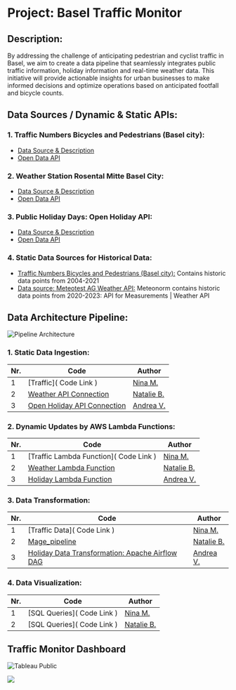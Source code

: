 # Project: Basel Traffic Monitor

## Description:
By addressing the challenge of anticipating pedestrian and cyclist traffic in Basel, we aim to create a data pipeline that seamlessly integrates public traffic information, holiday information and real-time weather data. This initiative will provide actionable insights for urban businesses to make informed decisions and optimize operations based on anticipated footfall and bicycle counts.

## Data Sources / Dynamic & Static APIs:

### 1. Traffic Numbers Bicycles and Pedestrians (Basel city):
 - [Data Source & Description](https://data.bs.ch/explore/dataset/100013/information/?sort=datetimefrom)
 - [Open Data API](https://data.bs.ch/api/explore/v2.1/catalog/datasets/100013/records?limit=20)

### 2. Weather Station Rosental Mitte Basel City:
 - [Data Source & Description](https://data.bs.ch/explore/dataset/100294/information/?sort=timestamp)
 - [Open Data API](https://data.bs.ch/api/explore/v2.1/catalog/datasets/100294/records?limit=20)

### 3. Public Holiday Days: Open Holiday API:
 - [Data Source & Description](https://www.openholidaysapi.org/de/)
 - [Open Data API](https://openholidaysapi.org/swagger/index.html)

### 4. Static Data Sources for Historical Data:
 - [Traffic Numbers Bicycles and Pedestrians (Basel city):](https://data-bs.ch/mobilitaet/converted_Velo_Fuss_Count.csv) Contains historic data points from 2004-2021
 - [Data source: Meteotest AG Weather API:](https://meteotest.ch/en/weather-api/klimadaten-1)
Meteonorm contains historic data points from 2020-2023: API for Measurements | Weather API


## Data Architecture Pipeline:

![Pipeline Architecture](https://github.com/vandik-23/DWLadies/blob/main/Pipeline_Architecture.png)

### 1. Static Data Ingestion:

| Nr. | Code                                                                                                                                           | Author                                                      |
|-------|---------------------------------------------------------------------------------------------------------------------------------------------------|-------------------------------------------------------------|
| 1     | [Traffic]( Code Link ) | [Nina M.]( https://github.com/nmerryw )                      |
| 2     | [Weather API Connection]( https://github.com/vandik-23/DWLadies/blob/main/Weather_API_Connection.ipynb ) | [Natalie B.]( https://github.com/nbarnett19 )                      |
| 3     | [Open Holiday API Connection]( https://github.com/vandik-23/DWLadies/blob/main/Holiday_API_Connection.ipynb ) | [Andrea V.]( https://github.com/vandik-23 )                      |


### 2. Dynamic Updates by AWS Lambda Functions:

| Nr. | Code                                                                                                                                           | Author                                                      |
|-------|---------------------------------------------------------------------------------------------------------------------------------------------------|-------------------------------------------------------------|
| 1     | [Traffic Lambda Function]( Code Link ) | [Nina M.]( https://github.com/nmerryw )                      |
| 2     | [Weather Lambda Function]( https://github.com/vandik-23/DWLadies/blob/main/Weather_Lambda_Function.ipynb ) | [Natalie B.]( https://github.com/nbarnett19 )                      |
| 3     | [Holiday Lambda Function]( https://github.com/vandik-23/DWLadies/blob/main/Holiday_Lambda_Function.ipynb ) | [Andrea V.]( https://github.com/vandik-23 )                      |

### 3. Data Transformation:

| Nr. | Code                                                                                                                                           | Author                                                      |
|-------|---------------------------------------------------------------------------------------------------------------------------------------------------|-------------------------------------------------------------|
| 1     | [Traffic Data]( Code Link ) | [Nina M.]( https://github.com/nmerryw )                      |
| 2     | [Mage_pipeline](https://github.com/vandik-23/DWLadies/tree/main/Mage_pipeline) | [Natalie B.]( https://github.com/nbarnett19 )                      |
| 3     | [Holiday Data Transformation: Apache Airflow DAG]( https://github.com/vandik-23/DWLadies/blob/main/Holiday_DAG.py ) | [Andrea V.]( https://github.com/vandik-23 )                      |

### 4. Data Visualization:

| Nr. | Code                                                                                                                                           | Author                                                      |
|-------|---------------------------------------------------------------------------------------------------------------------------------------------------|-------------------------------------------------------------|
| 1     | [SQL Queries]( Code Link ) | [Nina M.]( https://github.com/nmerryw )                      |
| 2     | [SQL Queries]( Code Link ) | [Natalie B.]( https://github.com/nbarnett19 )                      |


## Traffic Monitor Dashboard


![Tableau Public](https://public.tableau.com/app/assets/tableau-public-logo-rgb.07774149.svg)

[![](https://github.com/vandik-23/DWLadies/blob/main/Visualization_queries/BaselTrafficMonitorDashboard.png?raw=true)](https://public.tableau.com/views/DWLadiesBaselTrafficMonitorFinal/BaselTrafficMonitor?:language=en-US&:display_count=n&:origin=viz_share_link)

